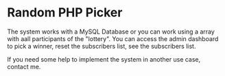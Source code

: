 # Random PHP Picker
The system works with a MySQL Database or you can work using a array with aall participants of the "lottery". You can access the admin dashboard to pick a winner, reset the subscribers list, see the subscribers list.


If you need some help to implement the system in another use case, contact me.

